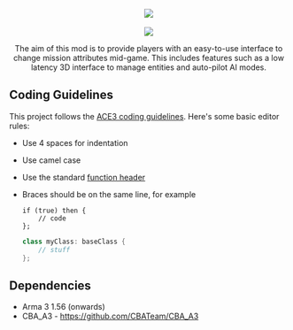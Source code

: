 <p align="center">
	<img src="https://raw.githubusercontent.com/jameslkingsley/Mars/master/extras/logo/logo_black.png">
	<br /><br />
	<img src="https://travis-ci.org/jameslkingsley/Mars.svg?branch=master">
</p>

<p align="center">
    The aim of this mod is to provide players with an easy-to-use interface to change mission attributes mid-game. This includes features such as a low latency 3D interface to manage entities and auto-pilot AI modes.
</p>

## Coding Guidelines
This project follows the [ACE3 coding guidelines](http://ace3mod.com/wiki/development/coding-guidelines.html). Here's some basic editor rules:
* Use 4 spaces for indentation
* Use camel case
* Use the standard [function header](http://ace3mod.com/wiki/development/coding-guidelines.html#headers)
* Braces should be on the same line, for example
    
    ```sqf
    if (true) then {
        // code
    };
    ```
    ```c++
    class myClass: baseClass {
        // stuff
    };
    ```

## Dependencies
* Arma 3 1.56 (onwards)
* CBA_A3 - https://github.com/CBATeam/CBA_A3